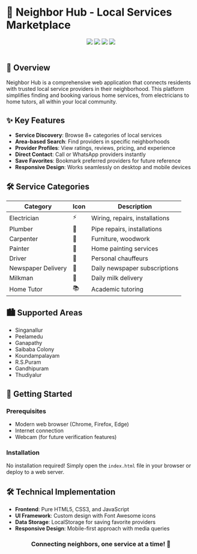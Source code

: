 # 🏡 Neighbor Hub - Local Services Marketplace

<div align="center">
  <img src="https://img.shields.io/badge/HTML5-E34F26?logo=html5&logoColor=white">
  <img src="https://img.shields.io/badge/CSS3-1572B6?logo=css3&logoColor=white">
  <img src="https://img.shields.io/badge/JavaScript-F7DF1E?logo=javascript&logoColor=black">
  <img src="https://img.shields.io/badge/Font_Awesome-339AF0?logo=fontawesome&logoColor=white">
  
</div>

<br>


## 🌟 Overview

Neighbor Hub is a comprehensive web application that connects residents with trusted local service providers in their neighborhood. This platform simplifies finding and booking various home services, from electricians to home tutors, all within your local community.

## ✨ Key Features

- **Service Discovery**: Browse 8+ categories of local services
- **Area-based Search**: Find providers in specific neighborhoods
- **Provider Profiles**: View ratings, reviews, pricing, and experience
- **Direct Contact**: Call or WhatsApp providers instantly
- **Save Favorites**: Bookmark preferred providers for future reference
- **Responsive Design**: Works seamlessly on desktop and mobile devices

## 🛠️ Service Categories

| Category | Icon | Description |
|----------|------|-------------|
| Electrician | ⚡ | Wiring, repairs, installations |
| Plumber | 🚰 | Pipe repairs, installations |
| Carpenter | 🔨 | Furniture, woodwork |
| Painter | 🎨 | Home painting services |
| Driver | 🚗 | Personal chauffeurs |
| Newspaper Delivery | 📰 | Daily newspaper subscriptions |
| Milkman | 🥛 | Daily milk delivery |
| Home Tutor | 📚 | Academic tutoring |

## 🏙️ Supported Areas

- Singanallur
- Peelamedu
- Ganapathy
- Saibaba Colony
- Koundampalayam
- R.S.Puram
- Gandhipuram
- Thudiyalur

## 🚀 Getting Started

### Prerequisites
- Modern web browser (Chrome, Firefox, Edge)
- Internet connection
- Webcam (for future verification features)

### Installation
No installation required! Simply open the `index.html` file in your browser or deploy to a web server.

## 🛠️ Technical Implementation

- **Frontend**: Pure HTML5, CSS3, and JavaScript
- **UI Framework**: Custom design with Font Awesome icons
- **Data Storage**: LocalStorage for saving favorite providers
- **Responsive Design**: Mobile-first approach with media queries




<div align="center">
  <h3>Connecting neighbors, one service at a time! 🚀</h3>
</div>
